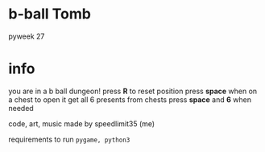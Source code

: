 # b-ball Tomb
pyweek 27

# info
you are in a b ball dungeon!
press **R** to reset position
press **space** when on a chest to open it
get all 6 presents from chests
press **space** and **6** when needed

code, art, music made by speedlimit35 (me)

requirements to run
`pygame, python3`


